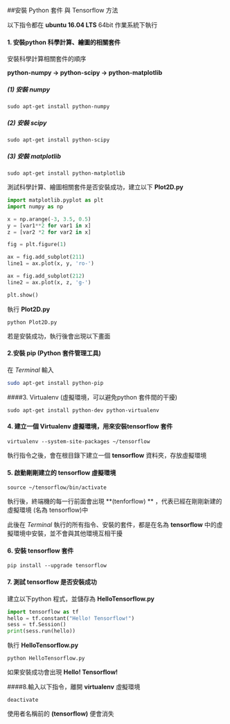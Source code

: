 ##安裝 Python 套件 與  Tensorflow 方法



以下指令都在 **ubuntu 16.04 LTS** 64bit 作業系統下執行

#### 1. 安裝python 科學計算、繪圖的相關套件

安裝科學計算相關套件的順序

**python-numpy -> python-scipy -> python-matplotlib**

##### (1) 安裝 numpy

```shell
sudo apt-get install python-numpy
```

##### (2) 安裝 scipy

```shell
sudo apt-get install python-scipy
```

##### (3) 安裝 matplotlib

```shell
sudo apt-get install python-matplotlib
```

測試科學計算、繪圖相關套件是否安裝成功，建立以下 **Plot2D.py**

```python
import matplotlib.pyplot as plt
import numpy as np

x = np.arange(-3, 3.5, 0.5)
y = [var1**2 for var1 in x]
z = [var2 *2 for var2 in x]

fig = plt.figure(1)

ax = fig.add_subplot(211)
line1 = ax.plot(x, y, 'ro-')

ax = fig.add_subplot(212)
line2 = ax.plot(x, z, 'g-')

plt.show()
```

執行 **Plot2D.py**

```shell
python Plot2D.py
```

若是安裝成功，執行後會出現以下畫面

#### 2.安裝 pip (Python 套件管理工具) 

在 *Terminal* 輸入 

```sh
sudo apt-get install python-pip
```

####3. Virtualenv (虛擬環境，可以避免python 套件間的干擾)

```shell
sudo apt-get install python-dev python-virtualenv
```

#### 4. 建立一個 Virtualenv 虛擬環境，用來安裝tensorflow 套件

```shell
virtualenv --system-site-packages ~/tensorflow
```

執行指令之後，會在根目錄下建立一個 **tensorflow** 資料夾，存放虛擬環境

#### 5. 啟動剛剛建立的 tensorflow 虛擬環境

```shell
source ~/tensorflow/bin/activate
```

執行後，終端機的每一行前面會出現 **(tenforflow) ** ，代表已經在剛剛新建的虛擬環境 (名為 tensorflow)中

此後在 *Terminal* 執行的所有指令、安裝的套件，都是在名為 **tensorflow** 中的虛擬環境中安裝，並不會與其他環境互相干擾



#### 6. 安裝 tensorflow 套件

```shell
pip install --upgrade tensorflow
```

#### 7. 測試 tensorflow 是否安裝成功

建立以下python 程式，並儲存為 **HelloTensorflow.py**

````python
import tensorflow as tf
hello = tf.constant("Hello! Tensorflow!")
sess = tf.Session()
print(sess.run(hello))
````

執行 **HelloTensorflow.py**

```shell
python HelloTensorflow.py
```

如果安裝成功會出現 **Hello! Tensorflow!**

####8.輸入以下指令，離開 **virtualenv** 虛擬環境

``` shell
deactivate
```

使用者名稱前的 **(tensorflow)** 便會消失